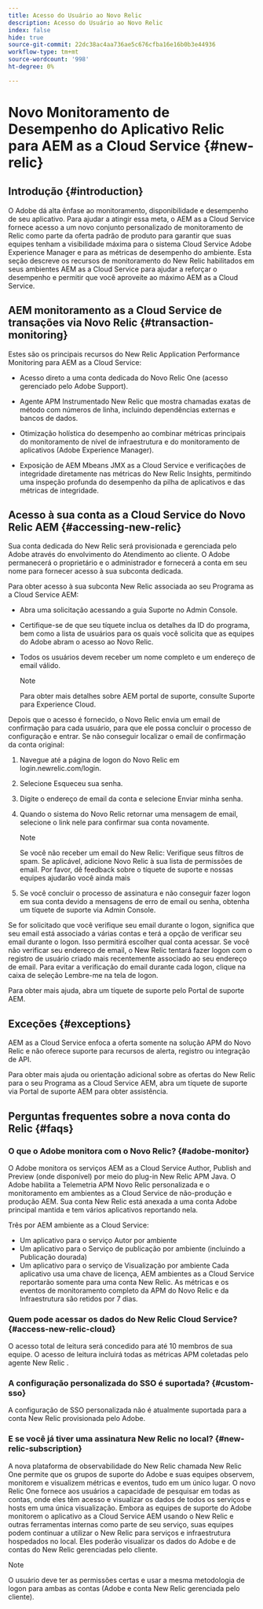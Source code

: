 ```yaml
---
title: Acesso do Usuário ao Novo Relic
description: Acesso do Usuário ao Novo Relic
index: false
hide: true
source-git-commit: 22dc38ac4aa736ae5c676cfba16e16b0b3e44936
workflow-type: tm+mt
source-wordcount: '998'
ht-degree: 0%

---
```



# Novo Monitoramento de Desempenho do Aplicativo Relic para AEM as a Cloud Service {#new-relic}

## Introdução {#introduction}

O Adobe dá alta ênfase ao monitoramento, disponibilidade e desempenho de seu aplicativo. Para ajudar a atingir essa meta, o AEM as a Cloud Service fornece acesso a um novo conjunto personalizado de monitoramento de Relic como parte da oferta padrão de produto para garantir que suas equipes tenham a visibilidade máxima para o sistema Cloud Service Adobe Experience Manager e para as métricas de desempenho do ambiente. Esta seção descreve os recursos de monitoramento do New Relic habilitados em seus ambientes AEM as a Cloud Service para ajudar a reforçar o desempenho e permitir que você aproveite ao máximo AEM as a Cloud Service.

## AEM monitoramento as a Cloud Service de transações via Novo Relic {#transaction-monitoring}

Estes são os principais recursos do New Relic Application Performance Monitoring para AEM as a Cloud Service:

* Acesso direto a uma conta dedicada do Novo Relic One (acesso gerenciado pelo Adobe Support).

* Agente APM Instrumentado New Relic que mostra chamadas exatas de método com números de linha, incluindo dependências externas e bancos de dados.

* Otimização holística do desempenho ao combinar métricas principais do monitoramento de nível de infraestrutura e do monitoramento de aplicativos (Adobe Experience Manager).

* Exposição de AEM Mbeans JMX as a Cloud Service e verificações de integridade diretamente nas métricas do New Relic Insights, permitindo uma inspeção profunda do desempenho da pilha de aplicativos e das métricas de integridade.

## Acesso à sua conta as a Cloud Service do Novo Relic AEM {#accessing-new-relic}

Sua conta dedicada do New Relic será provisionada e gerenciada pelo Adobe através do envolvimento do Atendimento ao cliente. O Adobe permanecerá o proprietário e o administrador e fornecerá a conta em seu nome para fornecer acesso à sua subconta dedicada.

Para obter acesso à sua subconta New Relic associada ao seu Programa as a Cloud Service AEM:

* Abra uma solicitação acessando a guia Suporte no Admin Console.
* Certifique-se de que seu tíquete inclua os detalhes da ID do programa, bem como a lista de usuários para os quais você solicita que as equipes do Adobe abram o acesso ao Novo Relic.
* Todos os usuários devem receber um nome completo e um endereço de email válido.

   >[!NOTE]
   >Para obter mais detalhes sobre AEM portal de suporte, consulte Suporte para Experience Cloud.

Depois que o acesso é fornecido, o Novo Relic envia um email de confirmação para cada usuário, para que ele possa concluir o processo de configuração e entrar. Se não conseguir localizar o email de confirmação da conta original:

1. Navegue até a página de logon do Novo Relic em login.newrelic.com/login.

1. Selecione Esqueceu sua senha.

1. Digite o endereço de email da conta e selecione Enviar minha senha.

1. Quando o sistema do Novo Relic retornar uma mensagem de email, selecione o link nele para confirmar sua conta novamente.

   >[!NOTE]
   >Se você não receber um email do New Relic:
   >Verifique seus filtros de spam. Se aplicável, adicione Novo Relic à sua lista de permissões de email.
   >Por favor, dê feedback sobre o tíquete de suporte e nossas equipes ajudarão você ainda mais

1. Se você concluir o processo de assinatura e não conseguir fazer logon em sua conta devido a mensagens de erro de email ou senha, obtenha um tíquete de suporte via Admin Console.

Se for solicitado que você verifique seu email durante o logon, significa que seu email está associado a várias contas e terá a opção de verificar seu email durante o logon. Isso permitirá escolher qual conta acessar. Se você não verificar seu endereço de email, o New Relic tentará fazer logon com o registro de usuário criado mais recentemente associado ao seu endereço de email. Para evitar a verificação do email durante cada logon, clique na caixa de seleção Lembre-me na tela de logon.

Para obter mais ajuda, abra um tíquete de suporte pelo Portal de suporte AEM.

## Exceções {#exceptions}

AEM as a Cloud Service enfoca a oferta somente na solução APM do Novo Relic e não oferece suporte para recursos de alerta, registro ou integração de API.

Para obter mais ajuda ou orientação adicional sobre as ofertas do New Relic para o seu Programa as a Cloud Service AEM, abra um tíquete de suporte via Portal de suporte AEM para obter assistência.

## Perguntas frequentes sobre a nova conta do Relic {#faqs}

### O que o Adobe monitora com o Novo Relic? {#adobe-monitor}

O Adobe monitora os serviços AEM as a Cloud Service Author, Publish and Preview (onde disponível) por meio do plug-in New Relic APM Java. O Adobe habilita a Telemetria APM Novo Relic personalizada e o monitoramento em ambientes as a Cloud Service de não-produção e produção AEM. Sua conta New Relic está anexada a uma conta Adobe principal mantida e tem vários aplicativos reportando nela.

Três por AEM ambiente as a Cloud Service:

* Um aplicativo para o serviço Autor por ambiente
* Um aplicativo para o Serviço de publicação por ambiente (incluindo a Publicação dourada)
* Um aplicativo para o serviço de Visualização por ambiente Cada aplicativo usa uma chave de licença, AEM ambientes as a Cloud Service reportarão somente para uma conta New Relic. As métricas e os eventos de monitoramento completo da APM do Novo Relic e da Infraestrutura são retidos por 7 dias.

### Quem pode acessar os dados do New Relic Cloud Service? {#access-new-relic-cloud}

O acesso total de leitura será concedido para até 10 membros de sua equipe. O acesso de leitura incluirá todas as métricas APM coletadas pelo agente New Relic .

### A configuração personalizada do SSO é suportada? {#custom-sso}

A configuração de SSO personalizada não é atualmente suportada para a conta New Relic provisionada pelo Adobe.

### E se você já tiver uma assinatura New Relic no local? {#new-relic-subscription}

A nova plataforma de observabilidade do New Relic chamada New Relic One permite que os grupos de suporte do Adobe e suas equipes observem, monitorem e visualizem métricas e eventos, tudo em um único lugar. O novo Relic One fornece aos usuários a capacidade de pesquisar em todas as contas, onde eles têm acesso e visualizar os dados de todos os serviços e hosts em uma única visualização. Embora as equipes de suporte do Adobe monitorem o aplicativo as a Cloud Service AEM usando o New Relic e outras ferramentas internas como parte de seu serviço, suas equipes podem continuar a utilizar o New Relic para serviços e infraestrutura hospedados no local. Eles poderão visualizar os dados do Adobe e de contas do New Relic gerenciadas pelo cliente.

>[!NOTE]
>O usuário deve ter as permissões certas e usar a mesma metodologia de logon para ambas as contas (Adobe e conta New Relic gerenciada pelo cliente).


